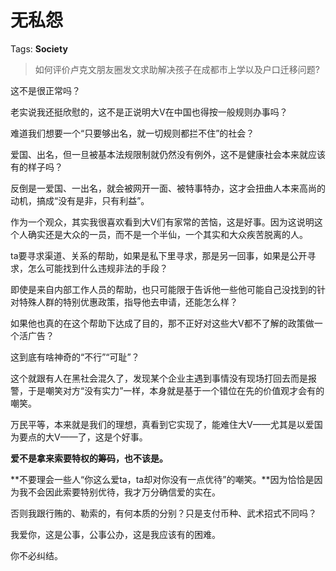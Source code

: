 # 无私怨

Tags: **Society**

> 如何评价卢克文朋友圈发文求助解决孩子在成都市上学以及户口迁移问题?



这不是很正常吗？

老实说我还挺欣慰的，这不是正说明大V在中国也得按一般规则办事吗？

难道我们想要一个“只要够出名，就一切规则都拦不住”的社会？

爱国、出名，但一旦被基本法规限制就仍然没有例外，这不是健康社会本来就应该有的样子吗？

反倒是一爱国、一出名，就会被网开一面、被特事特办，这才会扭曲人本来高尚的动机，搞成“没有是非，只有利益”。

作为一个观众，其实我很喜欢看到大V们有家常的苦恼，这是好事。因为这说明这个人确实还是大众的一员，而不是一个半仙，一个其实和大众疾苦脱离的人。

ta要寻求渠道、关系的帮助，如果是私下里寻求，那是另一回事，如果是公开寻求，怎么可能找到什么违规非法的手段？

即使是来自内部工作人员的帮助，也只可能限于告诉他一些他可能自己没找到的针对特殊人群的特别优惠政策，指导他去申请，还能怎么样？

如果他也真的在这个帮助下达成了目的，那不正好对这些大V都不了解的政策做一个活广告？

这到底有啥神奇的“不行”“可耻”？

这个就跟有人在黑社会混久了，发现某个企业主遇到事情没有现场打回去而是报警，于是嘲笑对方“没有实力”一样，本身就是基于一个错位在先的价值观才会有的嘲笑。

万民平等，本来就是我们的理想，真看到它实现了，能难住大V——尤其是以爱国为要点的大V——了，这是个好事。

  


**爱不是拿来索要特权的筹码，也不该是。**

**不要理会一些人“你这么爱ta，ta却对你没有一点优待”的嘲笑。**因为恰恰是因为我不会因此索要特别优待，我才万分确信爱的实在。

否则我跟行贿的、勒索的，有何本质的分别？只是支付币种、武术招式不同吗？

我爱你，这是公事，公事公办，这是我应该有的困难。

你不必纠结。



